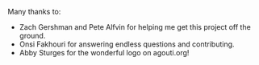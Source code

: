 Many thanks to:

 * Zach Gershman and Pete Alfvin for helping me get this project off the ground.
 * Onsi Fakhouri for answering endless questions and contributing.
 * Abby Sturges for the wonderful logo on agouti.org!
